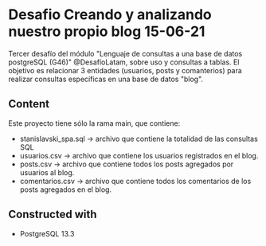 # Desafio Creando y analizando nuestro propio blog 15-06-21

Tercer desafío del módulo "Lenguaje de consultas a una base de datos postgreSQL (G46)" @DesafíoLatam, sobre uso y consultas a tablas. El objetivo es relacionar 3 entidades (usuarios, posts y comanterios) para realizar consultas específicas en una base de datos "blog".

## Content

Este proyecto tiene sólo la rama main, que contiene:
* stanislavski_spa.sql -> archivo que contiene la totalidad de las consultas SQL
* usuarios.csv -> archivo que contiene los usuarios registrados en el blog.
* posts.csv -> archivo que contiene todos los posts agregados por usuarios al blog.
* comentarios.csv -> archivo que contiene todos los comentarios de los posts agregados en el blog.

## Constructed with
* PostgreSQL 13.3